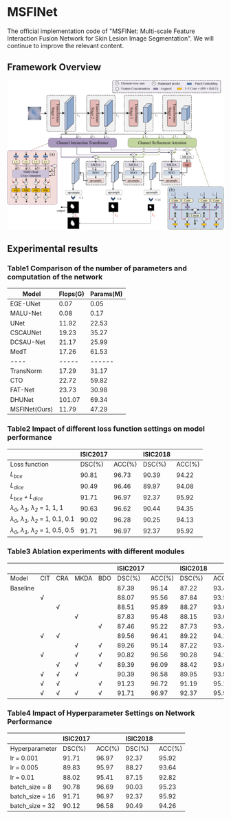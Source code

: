 # MSFINet
The official implementation code of "MSFINet: Multi-scale Feature Interaction Fusion Network for Skin Lesion Image Segmentation". We will continue to improve the relevant content.
## Framework Overview
![Framework Overview](https://github.com/WikYue/MSFINet/blob/main/configs/MSFINet.jpg)

## Experimental results
### Table1 Comparison of the number of parameters and computation of the network
 Model | Flops(G) | Params(M)
 ---- | ----- | ------  
 EGE-UNet  | 0.07 | 0.05 
 MALU-Net  | 0.08 | 0.17 
 UNet  | 11.92 | 22.53
 CSCAUNet  | 19.23 | 35.27
 DCSAU-Net  | 21.17 | 25.99
 MedT  | 17.26 | 61.53
 ---- | ----- | ------ 
 TransNorm  | 17.29 | 31.17
 CTO  | 22.72 | 59.82
 FAT-Net  | 23.73 | 30.98
 DHUNet  | 101.07 | 69.34
 MSFINet(Ours)  | 11.79 | 47.29

### Table2 Impact of different loss function settings on model performance
 | | ISIC2017 | |ISIC2018| |
 ---- | ----- | ------ | ------ | ------ |
 Loss function | DSC(%) | ACC(%) | DSC(%) | ACC(%)
 *L<sub>bce</sub>* | 90.81 | 96.73 | 90.39 | 94.22
 *L<sub>dice</sub>* | 90.49 | 96.46 | 89.97 | 94.08
 *L<sub>bce</sub> + L<sub>dice</sub>* | 91.71 | 96.97 | 92.37 | 95.92
 *λ<sub>0</sub>, λ<sub>1</sub>, λ<sub>2</sub>* = 1, 1, 1 | 90.63 | 96.62 | 90.44 | 94.35
 *λ<sub>0</sub>, λ<sub>1</sub>, λ<sub>2</sub>* = 1, 0.1, 0.1 | 90.02 | 96.28 | 90.25 | 94.13
 *λ<sub>0</sub>, λ<sub>1</sub>, λ<sub>2</sub>* = 1, 0.5, 0.5 | 91.71 | 96.97 | 92.37 | 95.92

### Table3 Ablation experiments with different modules
 | | | | | | ISIC2017 | |ISIC2018| |
 | ---- | ----- | ------ | ------ | ------ | ------ | ------ | ------ | ------ |
 | Model | CIT | CRA | MKDA | BDO | DSC(%) | ACC(%) | DSC(%) | ACC(%)
 | Baseline |  |  |  |  | 87.39 | 95.14 | 87.22 | 93.40
 |  | √ |  |  |  |88.07 | 95.56 | 87.84 | 93.53
 |  |  | √ |  |  |88.51 | 95.89 | 88.27 | 93.67
 |  |  |  | √ |  |87.83 | 95.48 | 88.15 | 93.64
 |  |  |  |  | √ |87.46 | 95.22 | 87.73 | 93.46
 |  | √ | √ |  |  |89.56 | 96.41 | 89.22 | 94.19
 |  |  |  | √ | √ |89.26 | 95.14 | 87.22 | 93.40
 |  | √ |  | √ | √ |90.82 | 96.56 | 90.28 | 94.17
 |  |  | √ | √ | √ |89.39 | 96.09 | 88.42 | 93.69
 |  | √ | √ | √ |  |90.39 | 96.58 | 89.95 | 93.98
 |  | √ | √ |  | √ | 91.23 | 96.72 | 91.19 | 95.10
 |  | √ | √ | √ | √ | 91.71 | 96.97 | 92.37 | 95.92

### Table4 Impact of Hyperparameter Settings on Network Performance
 | | ISIC2017 | |ISIC2018| |
 ---- | ----- | ------ | ------ | ------ |
 Hyperparameter | DSC(%) | ACC(%) | DSC(%) | ACC(%)
 lr = 0.001 | 91.71 | 96.97 | 92.37 | 95.92
 lr = 0.005 | 89.83 | 95.97 | 88.27 | 93.64
 lr = 0.01 | 88.02 | 95.41 | 87.15 | 92.82
 batch_size = 8 | 90.78 | 96.69 | 90.03 | 95.23
 batch_size = 16 | 91.71 | 96.97 | 92.37 | 95.92
 batch_size = 32 | 90.12 | 96.58 | 90.49 | 94.26


 
